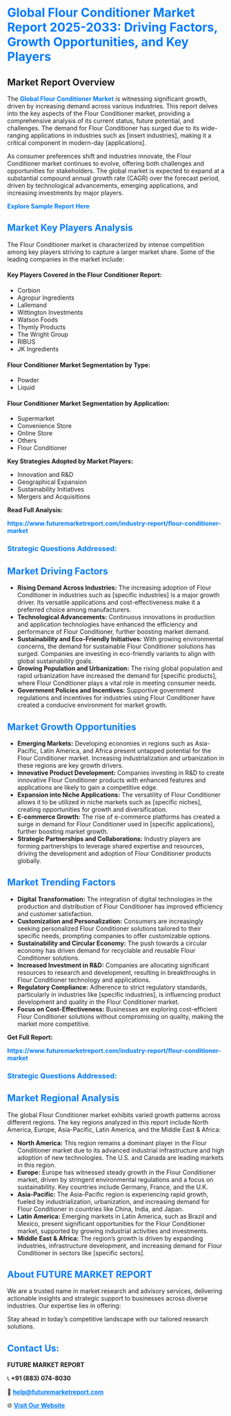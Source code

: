 <h1 style="color: #007BFF;">Global Flour Conditioner Market Report 2025-2033: Driving Factors, Growth Opportunities, and Key Players</h1>

<section id="overview">
<h2>Market Report Overview</h2>
<p>The <a href="https://www.futuremarketreport.com/industry-report/flour-conditioner-market" style="color: #007BFF; text-decoration: none;"><strong>Global Flour Conditioner Market</strong></a> is witnessing significant growth, driven by increasing demand across various industries. This report delves into the key aspects of the Flour Conditioner market, providing a comprehensive analysis of its current status, future potential, and challenges. The demand for Flour Conditioner has surged due to its wide-ranging applications in industries such as [insert industries], making it a critical component in modern-day [applications].</p>
<p>As consumer preferences shift and industries innovate, the Flour Conditioner market continues to evolve, offering both challenges and opportunities for stakeholders. The global market is expected to expand at a substantial compound annual growth rate (CAGR) over the forecast period, driven by technological advancements, emerging applications, and increasing investments by major players.</p>
</section>

<section id="overview">
<p><a href="https://www.futuremarketreport.com/request-sample/reportId=111967" style="color: #007BFF; text-decoration: none;"><strong>Explore Sample Report Here</strong></a></p>
</section>

<section id="key-players">
<h2 style="color: #007BFF;">Market Key Players Analysis</h2>
<p>The Flour Conditioner market is characterized by intense competition among key players striving to capture a larger market share. Some of the leading companies in the market include:</p>
<h4>Key Players Covered in the Flour Conditioner Report:</h4>
<ul><li>Corbion</li><li>Agropur Ingredients</li><li>Lallemand</li><li>Wittington Investments</li><li>Watson Foods</li><li>Thymly Products</li><li>The Wright Group</li><li>RIBUS</li><li>JK Ingredients</li></ul>
<h4>Flour Conditioner Market Segmentation by Type:</h4>
<ul><li>Powder</li><li>Liquid</li></ul>

<h4>Flour Conditioner Market Segmentation by Application:</h4>
<ul><li>Supermarket</li><li>Convenience Store</li><li>Online Store</li><li>Others</li><li>Flour Conditioner</li></ul>
<p><strong>Key Strategies Adopted by Market Players:</strong></p>
<ul>
<li>Innovation and R&D</li>
<li>Geographical Expansion</li>
<li>Sustainability Initiatives</li>
<li>Mergers and Acquisitions</li>
</ul>
</section>

<section>
<p><strong>Read Full Analysis: </strong></p><a href="https://www.futuremarketreport.com/industry-report/flour-conditioner-market" style="color: #007BFF; text-decoration: none;"><strong>https://www.futuremarketreport.com/industry-report/flour-conditioner-market</strong></a>
<h3 style="color: #007BFF;">Strategic Questions Addressed:</h3>
</section>

<section id="driving-factors">
<h2 style="color: #007BFF;">Market Driving Factors</h2>
<ul>
<li><strong>Rising Demand Across Industries:</strong> The increasing adoption of Flour Conditioner in industries such as [specific industries] is a major growth driver. Its versatile applications and cost-effectiveness make it a preferred choice among manufacturers.</li>
<li><strong>Technological Advancements:</strong> Continuous innovations in production and application technologies have enhanced the efficiency and performance of Flour Conditioner, further boosting market demand.</li>
<li><strong>Sustainability and Eco-Friendly Initiatives:</strong> With growing environmental concerns, the demand for sustainable Flour Conditioner solutions has surged. Companies are investing in eco-friendly variants to align with global sustainability goals.</li>
<li><strong>Growing Population and Urbanization:</strong> The rising global population and rapid urbanization have increased the demand for [specific products], where Flour Conditioner plays a vital role in meeting consumer needs.</li>
<li><strong>Government Policies and Incentives:</strong> Supportive government regulations and incentives for industries using Flour Conditioner have created a conducive environment for market growth.</li>
</ul>
</section>

<section id="growth-opportunities">
<h2 style="color: #007BFF;">Market Growth Opportunities</h2>
<ul>
<li><strong>Emerging Markets:</strong> Developing economies in regions such as Asia-Pacific, Latin America, and Africa present untapped potential for the Flour Conditioner market. Increasing industrialization and urbanization in these regions are key growth drivers.</li>
<li><strong>Innovative Product Development:</strong> Companies investing in R&D to create innovative Flour Conditioner products with enhanced features and applications are likely to gain a competitive edge.</li>
<li><strong>Expansion into Niche Applications:</strong> The versatility of Flour Conditioner allows it to be utilized in niche markets such as [specific niches], creating opportunities for growth and diversification.</li>
<li><strong>E-commerce Growth:</strong> The rise of e-commerce platforms has created a surge in demand for Flour Conditioner used in [specific applications], further boosting market growth.</li>
<li><strong>Strategic Partnerships and Collaborations:</strong> Industry players are forming partnerships to leverage shared expertise and resources, driving the development and adoption of Flour Conditioner products globally.</li>
</ul>
</section>

<section id="trending-factors">
<h2 style="color: #007BFF;">Market Trending Factors</h2>
<ul>
<li><strong>Digital Transformation:</strong> The integration of digital technologies in the production and distribution of Flour Conditioner has improved efficiency and customer satisfaction.</li>
<li><strong>Customization and Personalization:</strong> Consumers are increasingly seeking personalized Flour Conditioner solutions tailored to their specific needs, prompting companies to offer customizable options.</li>
<li><strong>Sustainability and Circular Economy:</strong> The push towards a circular economy has driven demand for recyclable and reusable Flour Conditioner solutions.</li>
<li><strong>Increased Investment in R&D:</strong> Companies are allocating significant resources to research and development, resulting in breakthroughs in Flour Conditioner technology and applications.</li>
<li><strong>Regulatory Compliance:</strong> Adherence to strict regulatory standards, particularly in industries like [specific industries], is influencing product development and quality in the Flour Conditioner market.</li>
<li><strong>Focus on Cost-Effectiveness:</strong> Businesses are exploring cost-efficient Flour Conditioner solutions without compromising on quality, making the market more competitive.</li>
</ul>
</section>

<section>
<p><strong>Get Full Report: </strong></p><a href="https://www.futuremarketreport.com/industry-report/flour-conditioner-market" style="color: #007BFF; text-decoration: none;"><strong>https://www.futuremarketreport.com/industry-report/flour-conditioner-market</strong></a>
<h3 style="color: #007BFF;">Strategic Questions Addressed:</h3>
</section>


<section id="regional-analysis">
<h2 style="color: #007BFF;">Market Regional Analysis</h2>
<p>The global Flour Conditioner market exhibits varied growth patterns across different regions. The key regions analyzed in this report include North America, Europe, Asia-Pacific, Latin America, and the Middle East & Africa:</p>
<ul>
<li><strong>North America:</strong> This region remains a dominant player in the Flour Conditioner market due to its advanced industrial infrastructure and high adoption of new technologies. The U.S. and Canada are leading markets in this region.</li>
<li><strong>Europe:</strong> Europe has witnessed steady growth in the Flour Conditioner market, driven by stringent environmental regulations and a focus on sustainability. Key countries include Germany, France, and the U.K.</li>
<li><strong>Asia-Pacific:</strong> The Asia-Pacific region is experiencing rapid growth, fueled by industrialization, urbanization, and increasing demand for Flour Conditioner in countries like China, India, and Japan.</li>
<li><strong>Latin America:</strong> Emerging markets in Latin America, such as Brazil and Mexico, present significant opportunities for the Flour Conditioner market, supported by growing industrial activities and investments.</li>
<li><strong>Middle East & Africa:</strong> The region’s growth is driven by expanding industries, infrastructure development, and increasing demand for Flour Conditioner in sectors like [specific sectors].</li>
</ul>
</section>

<footer>
<h2 style="color: #007BFF;">About FUTURE MARKET REPORT</h2>
<p>We are a trusted name in market research and advisory services, delivering actionable insights and strategic support to businesses across diverse industries. Our expertise lies in offering:</p>

<p>Stay ahead in today’s competitive landscape with our tailored research solutions.</p>

<h2 style="color: #007BFF;">Contact Us:</h2>
<p><strong>FUTURE MARKET REPORT</strong></p>
<p>📞 <strong>+91 (883) 074-8030</strong></p>
<p>📧 <strong><a href="mailto:help@futuremarketreport.com" style="color: #007BFF;">help@futuremarketreport.com</a></strong></p>
<p>🌐 <strong><a href="https://www.futuremarketreport.com/" style="color: #007BFF;">Visit Our Website</a></strong></p>
</footer>